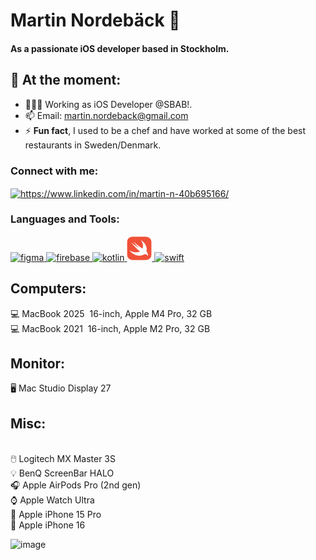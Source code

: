 <h1 align="left"> Martin Nordebäck  </h1>
<h4 align="left"> As a passionate iOS developer based in Stockholm.
</h4>

## 🔎 At the moment:
- 👨🏼‍💻 Working as iOS Developer @SBAB!.
- 📫 Email: martin.nordeback@gmail.com 
- ⚡ **Fun fact**, I used to be a chef and have worked at some of the best restaurants in Sweden/Denmark.


<h3 align="left">Connect with me:</h3>
<p align="left">
<a href="https://linkedin.com/in/https://www.linkedin.com/in/martin-n-40b695166/" target="blank"><img align="center" src="https://raw.githubusercontent.com/rahuldkjain/github-profile-readme-generator/master/src/images/icons/Social/linked-in-alt.svg" alt="https://www.linkedin.com/in/martin-n-40b695166/" height="30" width="40" /></a>
</p>

<h3 align="left">Languages and Tools:</h3>
<p align="left"> <a href="https://www.figma.com/" target="_blank" rel="noreferrer"> <img src="https://www.vectorlogo.zone/logos/figma/figma-icon.svg" alt="figma" width="40" height="40"/> </a> <a href="https://firebase.google.com/" target="_blank" rel="noreferrer"> <img src="https://www.vectorlogo.zone/logos/firebase/firebase-icon.svg" alt="firebase" width="40" height="40"/> </a> <a href="https://kotlinlang.org" target="_blank" rel="noreferrer"> <img src="https://www.vectorlogo.zone/logos/kotlinlang/kotlinlang-icon.svg" alt="kotlin" width="40" height="40"/> </a> <a href="https://developer.apple.com/swift/" target="_blank" rel="noreferrer"> <img src="https://raw.githubusercontent.com/devicons/devicon/master/icons/swift/swift-original.svg" alt="swift" width="40" height="40"/> </a> </a> <a href="https://developer.apple.com/xcode/swiftui/ " target="_blank" rel="noreferrer"> <img src="https://github.com/Martin-Nordeback/Martin-Nordeback/assets/113906826/b95f257d-3973-428b-8dc4-ca8c435d1124" alt="swift" width="42" height="42"/> </a> </p>

## Computers:
 💻 MacBook 2025  16-inch, Apple M4 Pro, 32 GB
 <br /> 💻 MacBook 2021  16-inch, Apple M2 Pro, 32 GB

## Monitor:
🖥️ Mac Studio Display 27

## Misc:
 <br /> 🖱️ Logitech MX Master 3S
 <br /> 💡 BenQ ScreenBar HALO
 <br /> 🎧 Apple AirPods Pro (2nd gen)
 <br /> ⌚ Apple Watch Ultra
 <br /> 📱 Apple iPhone 15 Pro
 <br /> 📱 Apple iPhone 16

<img width="380" alt="image" src="https://github.com/user-attachments/assets/5936aea5-04dd-4267-af33-0d29244a5a45" />
